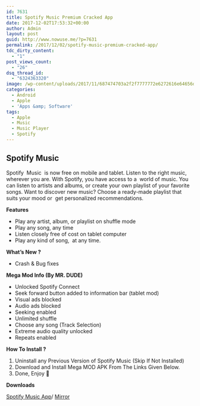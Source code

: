 ```yaml
---
id: 7631
title: Spotify Music Premium Cracked App
date: 2017-12-02T17:53:32+00:00
author: Admin
layout: post
guid: http://www.nowuse.me/?p=7631
permalink: /2017/12/02/spotify-music-premium-cracked-app/
tdc_dirty_content:
  - "1"
post_views_count:
  - "26"
dsq_thread_id:
  - "6324363320"
image: /wp-content/uploads/2017/11/687474703a2f2f7777772e6272616e64656d69612e6f72672f73697465732f64656661756c742f66696c65732f73697465732f64656661756c742f66696c65732f616e696d6163696f6e5f6c6f676f5f73706f746966792e676966.gif
categories:
  - Android
  - Apple
  - 'Apps &amp; Software'
tags:
  - Apple
  - Music
  - Music Player
  - Spotify
---
```

<h2><strong>Spotify Music</strong></h2>
Spotify  Music  is now free on mobile and tablet. Listen to the right music, wherever you are.
With Spotify, you have access to a  world of music. You can listen to artists and albums, or create your own playlist of your favorite songs. Want to discover new music? Choose a ready-made playlist that suits your mood or  get personalized recommendations.

<b>Features</b>
<ul>
 	<li>Play any artist, album, or playlist on shuffle mode</li>
 	<li>Play any song, any time</li>
 	<li>Listen closely free of cost on tablet computer</li>
 	<li>Play any kind of song,  at any time.</li>
</ul>
<strong>What’s New ?</strong>
<ul>
 	<li>Crash &amp; Bug fixes</li>
</ul>
<strong>Mega Mod Info (By MR. DUDE)</strong>
<ul>
 	<li>Unlocked Spotify Connect</li>
 	<li>Seek forward button added to information bar (tablet mod)</li>
 	<li>Visual ads blocked</li>
 	<li>Audio ads blocked</li>
 	<li>Seeking enabled</li>
 	<li>Unlimited shuffle</li>
 	<li>Choose any song (Track Selection)</li>
 	<li>Extreme audio quality unlocked</li>
 	<li>Repeats enabled</li>
</ul>
<strong>How To Install ? </strong>
<ol>
 	<li>Uninstall any Previous Version of Spotify Music (Skip If Not Installed)</li>
 	<li>Download and Install Mega MOD APK From The Links Given Below.</li>
 	<li>Done, Enjoy 🙂</li>
</ol>
<strong>Downloads</strong>

<a href="https://uplod.cc/v7ivv303qezp" target="_blank" rel="noopener">Spotify Music App</a>/ <a href="https://uploads.to/6aqnefwc1d87" target="_blank" rel="noopener">Mirror</a>